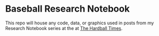 # Baseball Research Notebook <br>

This repo will house any code, data, or graphics used in posts from my Research Notebook series at the at [The Hardball Times](http://www.hardballtimes.com/).
